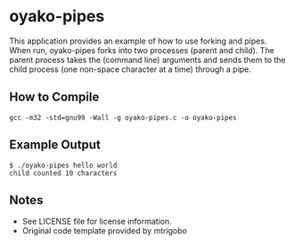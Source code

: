 oyako-pipes
===========

This application provides an example of how to use forking and pipes. When run, oyako-pipes forks into two processes (parent and child). The parent process takes the (command line) arguments and sends them to the child process (one non-space character at a time) through a pipe.

## How to Compile

    gcc -m32 -std=gnu99 -Wall -g oyako-pipes.c -o oyako-pipes

## Example Output

    $ ./oyako-pipes hello world
    child counted 10 characters

## Notes

- See LICENSE file for license information.
- Original code template provided by mtrigobo

